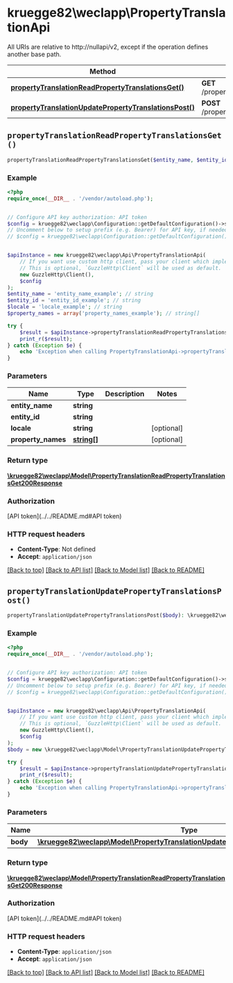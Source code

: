 # kruegge82\weclapp\PropertyTranslationApi

All URIs are relative to http://nullapi/v2, except if the operation defines another base path.

| Method | HTTP request | Description |
| ------------- | ------------- | ------------- |
| [**propertyTranslationReadPropertyTranslationsGet()**](PropertyTranslationApi.md#propertyTranslationReadPropertyTranslationsGet) | **GET** /propertyTranslation/readPropertyTranslations |  |
| [**propertyTranslationUpdatePropertyTranslationsPost()**](PropertyTranslationApi.md#propertyTranslationUpdatePropertyTranslationsPost) | **POST** /propertyTranslation/updatePropertyTranslations |  |


## `propertyTranslationReadPropertyTranslationsGet()`

```php
propertyTranslationReadPropertyTranslationsGet($entity_name, $entity_id, $locale, $property_names): \kruegge82\weclapp\Model\PropertyTranslationReadPropertyTranslationsGet200Response
```



### Example

```php
<?php
require_once(__DIR__ . '/vendor/autoload.php');


// Configure API key authorization: API token
$config = kruegge82\weclapp\Configuration::getDefaultConfiguration()->setApiKey('AuthenticationToken', 'YOUR_API_KEY');
// Uncomment below to setup prefix (e.g. Bearer) for API key, if needed
// $config = kruegge82\weclapp\Configuration::getDefaultConfiguration()->setApiKeyPrefix('AuthenticationToken', 'Bearer');


$apiInstance = new kruegge82\weclapp\Api\PropertyTranslationApi(
    // If you want use custom http client, pass your client which implements `GuzzleHttp\ClientInterface`.
    // This is optional, `GuzzleHttp\Client` will be used as default.
    new GuzzleHttp\Client(),
    $config
);
$entity_name = 'entity_name_example'; // string
$entity_id = 'entity_id_example'; // string
$locale = 'locale_example'; // string
$property_names = array('property_names_example'); // string[]

try {
    $result = $apiInstance->propertyTranslationReadPropertyTranslationsGet($entity_name, $entity_id, $locale, $property_names);
    print_r($result);
} catch (Exception $e) {
    echo 'Exception when calling PropertyTranslationApi->propertyTranslationReadPropertyTranslationsGet: ', $e->getMessage(), PHP_EOL;
}
```

### Parameters

| Name | Type | Description  | Notes |
| ------------- | ------------- | ------------- | ------------- |
| **entity_name** | **string**|  | |
| **entity_id** | **string**|  | |
| **locale** | **string**|  | [optional] |
| **property_names** | [**string[]**](../Model/string.md)|  | [optional] |

### Return type

[**\kruegge82\weclapp\Model\PropertyTranslationReadPropertyTranslationsGet200Response**](../Model/PropertyTranslationReadPropertyTranslationsGet200Response.md)

### Authorization

[API token](../../README.md#API token)

### HTTP request headers

- **Content-Type**: Not defined
- **Accept**: `application/json`

[[Back to top]](#) [[Back to API list]](../../README.md#endpoints)
[[Back to Model list]](../../README.md#models)
[[Back to README]](../../README.md)

## `propertyTranslationUpdatePropertyTranslationsPost()`

```php
propertyTranslationUpdatePropertyTranslationsPost($body): \kruegge82\weclapp\Model\PropertyTranslationReadPropertyTranslationsGet200Response
```



### Example

```php
<?php
require_once(__DIR__ . '/vendor/autoload.php');


// Configure API key authorization: API token
$config = kruegge82\weclapp\Configuration::getDefaultConfiguration()->setApiKey('AuthenticationToken', 'YOUR_API_KEY');
// Uncomment below to setup prefix (e.g. Bearer) for API key, if needed
// $config = kruegge82\weclapp\Configuration::getDefaultConfiguration()->setApiKeyPrefix('AuthenticationToken', 'Bearer');


$apiInstance = new kruegge82\weclapp\Api\PropertyTranslationApi(
    // If you want use custom http client, pass your client which implements `GuzzleHttp\ClientInterface`.
    // This is optional, `GuzzleHttp\Client` will be used as default.
    new GuzzleHttp\Client(),
    $config
);
$body = new \kruegge82\weclapp\Model\PropertyTranslationUpdatePropertyTranslationsPostRequest(); // \kruegge82\weclapp\Model\PropertyTranslationUpdatePropertyTranslationsPostRequest

try {
    $result = $apiInstance->propertyTranslationUpdatePropertyTranslationsPost($body);
    print_r($result);
} catch (Exception $e) {
    echo 'Exception when calling PropertyTranslationApi->propertyTranslationUpdatePropertyTranslationsPost: ', $e->getMessage(), PHP_EOL;
}
```

### Parameters

| Name | Type | Description  | Notes |
| ------------- | ------------- | ------------- | ------------- |
| **body** | [**\kruegge82\weclapp\Model\PropertyTranslationUpdatePropertyTranslationsPostRequest**](../Model/PropertyTranslationUpdatePropertyTranslationsPostRequest.md)|  | |

### Return type

[**\kruegge82\weclapp\Model\PropertyTranslationReadPropertyTranslationsGet200Response**](../Model/PropertyTranslationReadPropertyTranslationsGet200Response.md)

### Authorization

[API token](../../README.md#API token)

### HTTP request headers

- **Content-Type**: `application/json`
- **Accept**: `application/json`

[[Back to top]](#) [[Back to API list]](../../README.md#endpoints)
[[Back to Model list]](../../README.md#models)
[[Back to README]](../../README.md)
